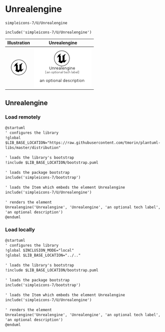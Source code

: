 # Unrealengine


```text
simpleicons-7/U/Unrealengine
```

```text
include('simpleicons-7/U/Unrealengine')
```



| Illustration | Unrealengine |
| :---: | :---: |
| ![illustration for Illustration](../../simpleicons-7/U/Unrealengine.png) | ![illustration for Unrealengine](../../simpleicons-7/U/Unrealengine.Local.png) |




## Unrealengine

### Load remotely
```plantuml
@startuml
' configures the library
!global $LIB_BASE_LOCATION="https://raw.githubusercontent.com/tmorin/plantuml-libs/master/distribution"

' loads the library's bootstrap
!include $LIB_BASE_LOCATION/bootstrap.puml

' loads the package bootstrap
include('simpleicons-7/bootstrap')

' loads the Item which embeds the element Unrealengine
include('simpleicons-7/U/Unrealengine')

' renders the element
Unrealengine('Unrealengine', 'Unrealengine', 'an optional tech label', 'an optional description')
@enduml
```

### Load locally
```plantuml
@startuml
' configures the library
!global $INCLUSION_MODE="local"
!global $LIB_BASE_LOCATION="../.."

' loads the library's bootstrap
!include $LIB_BASE_LOCATION/bootstrap.puml

' loads the package bootstrap
include('simpleicons-7/bootstrap')

' loads the Item which embeds the element Unrealengine
include('simpleicons-7/U/Unrealengine')

' renders the element
Unrealengine('Unrealengine', 'Unrealengine', 'an optional tech label', 'an optional description')
@enduml
```

